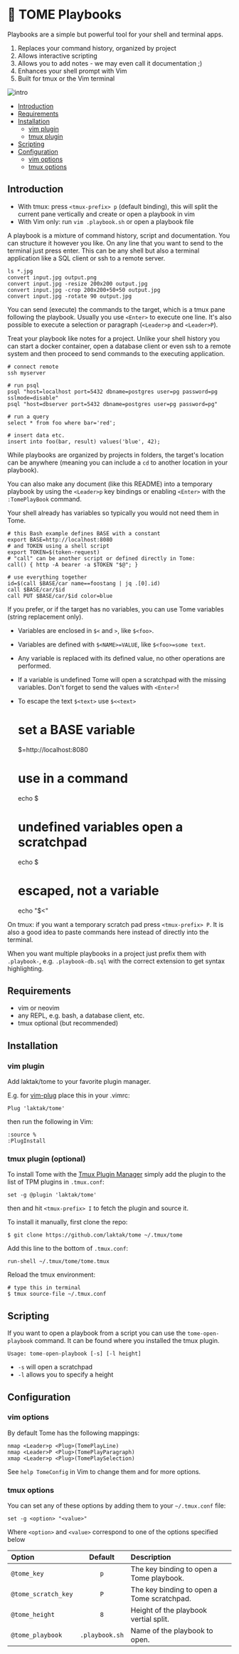
# 🔁 TOME Playbooks

Playbooks are a simple but powerful tool for your shell and terminal apps.

1. Replaces your command history, organized by project
2. Allows interactive scripting
3. Allows you to add notes - we may even call it documentation ;)
4. Enhances your shell prompt with Vim
5. Built for tmux or the Vim terminal

![intro](https://github.com/laktak/tome/wiki/assets/intro1.gif)

- [Introduction](#introduction)
- [Requirements](#requirements)
- [Installation](#installation)
  - [vim plugin](#vim-plugin)
  - [tmux plugin](#tmux-plugin)
- [Scripting](#scripting)
- [Configuration](#configuration)
  - [vim options](#vim-options)
  - [tmux options](#tmux-options)


## Introduction

- With tmux: press `<tmux-prefix> p` (default binding), this will split the current pane vertically and create or open a playbook in vim
- With Vim only: run `vim .playbook.sh` or open a playbook file

A playbook is a mixture of command history, script and documentation. You can structure it however you like. On any line that you want to send to the terminal just press enter. This can be any shell but also a terminal application like a SQL client or ssh to a remote server.

```
ls *.jpg
convert input.jpg output.png
convert input.jpg -resize 200x200 output.jpg
convert input.jpg -crop 200x200+50+50 output.jpg
convert input.jpg -rotate 90 output.jpg
```

You can send (execute) the commands to the target, which is a tmux pane following the playbook. Usually you use `<Enter>` to execute one line. It's also possible to execute a selection or paragraph (`<Leader>p` and `<Leader>P`).

Treat your playbook like notes for a project. Unlike your shell history you can start a docker container, open a database client or even ssh to a remote system and then proceed to send commands to the executing application.

    # connect remote
    ssh myserver

    # run psql
    psql "host=localhost port=5432 dbname=postgres user=pg password=pg sslmode=disable"
    psql "host=dbserver port=5432 dbname=postgres user=pg password=pg"

    # run a query
    select * from foo where bar='red';

    # insert data etc.
    insert into foo(bar, result) values('blue', 42);


While playbooks are organized by projects in folders, the target's location can be anywhere (meaning you can include a `cd` to another location in your playbook).

You can also make any document (like this README) into a temporary playbook by using the `<Leader>p` key bindings or enabling `<Enter>` with the `:TomePlayBook` command.


Your shell already has variables so typically you would not need them in Tome.

    # this Bash example defines BASE with a constant
    export BASE=http://localhost:8080
    # and TOKEN using a shell script
    export TOKEN=$(token-request)
    # "call" can be another script or defined directly in Tome:
    call() { http -A bearer -a $TOKEN "$@"; }

    # use everything together
    id=$(call $BASE/car name==foostang | jq .[0].id)
    call $BASE/car/$id
    call PUT $BASE/car/$id color=blue


If you prefer, or if the target has no variables, you can use Tome variables (string replacement only).

- Variables are enclosed in `$<` and `>`, like `$<foo>`.
- Variables are defined with `$<NAME>=VALUE`, like `$<foo>=some text`.
- Any variable is replaced with its defined value, no other operations are performed.
- If a variable is undefined Tome will open a scratchpad with the missing variables. Don't forget to send the values with `<Enter>`!
- To escape the text `$<text>` use `$<<text>`

    # set a BASE variable
    $<base>=http://localhost:8080
    # use in a command
    echo $<base>
    # undefined variables open a scratchpad
    echo $<foo>
    # escaped, not a variable
    echo "$<<foo>"


On tmux: if you want a temporary scratch pad press `<tmux-prefix> P`. It is also a good idea to paste commands here instead of directly into the terminal.

When you want multiple playbooks in a project just prefix them with `.playbook-`, e.g. `.playbook-db.sql` with the correct extension to get syntax highlighting.


## Requirements

- vim or neovim
- any REPL, e.g. bash, a database client, etc.
- tmux optional (but recommended)


## Installation

### vim plugin

Add laktak/tome to your favorite plugin manager.

E.g. for [vim-plug](https://github.com/junegunn/vim-plug/) place this in your .vimrc:

    Plug 'laktak/tome'

then run the following in Vim:

    :source %
    :PlugInstall


### tmux plugin (optional)

To install Tome with the [Tmux Plugin Manager](https://github.com/tmux-plugins/tpm) simply add the plugin to the list of TPM plugins in `.tmux.conf`:

    set -g @plugin 'laktak/tome'

then and hit `<tmux-prefix> I` to fetch the plugin and source it.


To install it manually, first clone the repo:

    $ git clone https://github.com/laktak/tome ~/.tmux/tome

Add this line to the bottom of `.tmux.conf`:

    run-shell ~/.tmux/tome/tome.tmux

Reload the tmux environment:

    # type this in terminal
    $ tmux source-file ~/.tmux.conf


## Scripting

If you want to open a playbook from a script you can use the `tome-open-playbook` command. It can be found where you installed the tmux plugin.

    Usage: tome-open-playbook [-s] [-l height]

- `-s` will open a scratchpad
- `-l` allows you to specify a height


## Configuration


### vim options

By default Tome has the following mappings:

    nmap <Leader>p <Plug>(TomePlayLine)
    nmap <Leader>P <Plug>(TomePlayParagraph)
    xmap <Leader>p <Plug>(TomePlaySelection)

See `help TomeConfig` in Vim to change them and for more options.


### tmux options

You can set any of these options by adding them to your `~/.tmux.conf` file:

    set -g <option> "<value>"

Where `<option>` and `<value>` correspond to one of the options specified below

| Option                 | Default         | Description |
| :---                   | :---:           | :--- |
| `@tome_key`            | `p`             | The key binding to open a Tome playbook. |
| `@tome_scratch_key`    | `P`             | The key binding to open a Tome scratchpad. |
| `@tome_height`         | `8`             | Height of the playbook vertial split. |
| `@tome_playbook`       | `.playbook.sh`  | Name of the playbook to open. |


